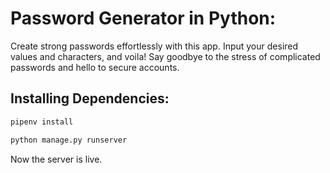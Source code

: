 # Password Generator in Python:
Create strong passwords effortlessly with this app. Input your desired values and characters, and voila! Say goodbye to the stress of complicated passwords and hello to secure accounts.
## Installing Dependencies:
```python
pipenv install 
```
```python
python manage.py runserver
```
Now the server is live.